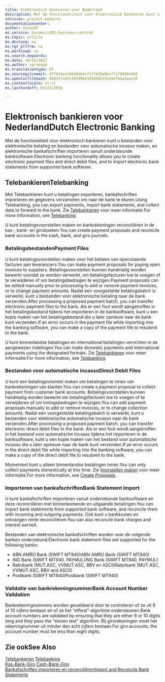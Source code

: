 ```yaml
---
title: Elektronisch bankieren voor Nederland
description: Met de functionaliteit voor elektronisch bankieren kunt u bestanden voor elektronische betaling en bestanden voor automatische incasso maken, en elektronische bankafschriften importeren vanuit ondersteunde banksoftware.
services: project-madeira
documentationcenter: 
author: SorenGP
ms.service: dynamics365-business-central
ms.topic: article
ms.devlang: na
ms.tgt_pltfrm: na
ms.workload: na
ms.search.keywords: 
ms.date: 10/26/2017
ms.author: sgroespe
ms.translationtype: HT
ms.sourcegitcommit: d7fb34e1c9428a64c71ff47be8bcff174649c00d
ms.openlocfilehash: 92431fcd51493998e3d2080222bddef85a3aac28
ms.contentlocale: nl-nl
ms.lasthandoff: 03/22/2018

---
```

# <a name="dutch-electronic-banking"></a><span data-ttu-id="194b9-103">Elektronisch bankieren voor Nederland</span><span class="sxs-lookup"><span data-stu-id="194b9-103">Dutch Electronic Banking</span></span>
<span data-ttu-id="194b9-104">Met de functionaliteit voor elektronisch bankieren kunt u bestanden voor elektronische betaling en bestanden voor automatische incasso maken, en elektronische bankafschriften importeren vanuit ondersteunde banksoftware.</span><span class="sxs-lookup"><span data-stu-id="194b9-104">Electronic banking functionality allows you to create electronic payment files and direct debit files, and to import electronic bank statements from supported bank software.</span></span>  

## <a name="telebanking"></a><span data-ttu-id="194b9-105">Telebankieren</span><span class="sxs-lookup"><span data-stu-id="194b9-105">Telebanking</span></span>  
<span data-ttu-id="194b9-106">Met Telebankieren kunt u betalingen exporteren, bankafschriften importeren en gegevens verzamelen om naar de bank te sturen.</span><span class="sxs-lookup"><span data-stu-id="194b9-106">Using Telebanking, you can export payments, import bank statements, and collect data to forward to the bank.</span></span> <span data-ttu-id="194b9-107">Zie [Telebankieren](telebanking.md) voor meer informatie.</span><span class="sxs-lookup"><span data-stu-id="194b9-107">For more information, see [Telebanking](telebanking.md).</span></span>  

<span data-ttu-id="194b9-108">U kunt betalingsvoorstellen maken en bankrekeningen reconciliëren in de kas-, bank- en giroboeken.</span><span class="sxs-lookup"><span data-stu-id="194b9-108">You can create payment proposals and reconcile bank accounts in the cash, bank, and giro journals.</span></span>  

### <a name="payment-files"></a><span data-ttu-id="194b9-109">Betalingsbestanden</span><span class="sxs-lookup"><span data-stu-id="194b9-109">Payment Files</span></span>  
<span data-ttu-id="194b9-110">U kunt betalingsvoorstellen maken voor het betalen van openstaande facturen aan leveranciers.</span><span class="sxs-lookup"><span data-stu-id="194b9-110">You can make payment proposals for paying open invoices to suppliers.</span></span> <span data-ttu-id="194b9-111">Betalingsvoorstellen kunnen handmatig worden bewerkt voordat ze worden verwerkt, om betalingsfacturen toe te voegen of te verwijderen of om betalingsbedragen te wijzigen.</span><span class="sxs-lookup"><span data-stu-id="194b9-111">Payment proposals can be edited manually prior to processing to add or remove payment invoices, or to change payment amounts.</span></span> <span data-ttu-id="194b9-112">Nadat een voorgestelde betalingsbatch is verwerkt, kunt u bestanden voor elektronische betaling naar de bank verzenden.</span><span class="sxs-lookup"><span data-stu-id="194b9-112">After processing a proposed payment batch, you can transfer electronic payment files to the bank.</span></span> <span data-ttu-id="194b9-113">Als er een fout wordt aangetroffen in het betalingsbestand tijdens het importeren in de banksoftware, kunt u een kopie maken van het betalingsbestand die u later opnieuw naar de bank kunt verzenden.</span><span class="sxs-lookup"><span data-stu-id="194b9-113">If an error occurs in the payment file while importing into the banking software, you can make a copy of the payment file to resubmit to the bank.</span></span>  

<span data-ttu-id="194b9-114">U kunt binnenlandse betalingen en international betalingen verrichten in de aangewezen indelingen.</span><span class="sxs-lookup"><span data-stu-id="194b9-114">You can make domestic payments and international payments using the designated formats.</span></span> <span data-ttu-id="194b9-115">Zie [Telebankieren](telebanking.md) voor meer informatie.</span><span class="sxs-lookup"><span data-stu-id="194b9-115">For more information, see [Telebanking](telebanking.md).</span></span>  

### <a name="direct-debit-files"></a><span data-ttu-id="194b9-116">Bestanden voor automatische incasso</span><span class="sxs-lookup"><span data-stu-id="194b9-116">Direct Debit Files</span></span>  
<span data-ttu-id="194b9-117">U kunt een betalingsvoorstel maken om betalingen te innen van bankrekeningen van klanten.</span><span class="sxs-lookup"><span data-stu-id="194b9-117">You can create a payment proposal to collect payment from customer bank accounts.</span></span> <span data-ttu-id="194b9-118">Betalingsvoorstellen kunnen handmatig worden bewerkt om betalingsfacturen toe te voegen of te verwijderen of om inningsbedragen te wijzigen.</span><span class="sxs-lookup"><span data-stu-id="194b9-118">You can edit payment proposals manually to add or remove invoices, or to change collection amounts.</span></span> <span data-ttu-id="194b9-119">Nadat een voorgestelde betalingsbatch is verwerkt, kunt u bestanden voor elektronische automatische incasso naar de bank verzenden.</span><span class="sxs-lookup"><span data-stu-id="194b9-119">After processing a proposed payment batch, you can transfer electronic direct debit files to the bank.</span></span> <span data-ttu-id="194b9-120">Als er een fout wordt aangetroffen in het bestand voor automatische incasso tijdens het importeren in de banksoftware, kunt u een kopie maken van het bestand voor automatische incasso die u later opnieuw naar de bank kunt verzenden.</span><span class="sxs-lookup"><span data-stu-id="194b9-120">If an error occurs in the direct debit file while importing into the banking software, you can make a copy of the direct debit file to resubmit to the bank.</span></span>  

<span data-ttu-id="194b9-121">Momenteel kunt u alleen binnenlandse betalingen innen.</span><span class="sxs-lookup"><span data-stu-id="194b9-121">You can only collect payments domestically at this time.</span></span> <span data-ttu-id="194b9-122">Zie [Voorstellen maken](how-to-create-proposals.md) voor meer informatie.</span><span class="sxs-lookup"><span data-stu-id="194b9-122">For more information, see [Create Proposals](how-to-create-proposals.md).</span></span>  

### <a name="bank-statement-import"></a><span data-ttu-id="194b9-123">Importeren van bankafschriften</span><span class="sxs-lookup"><span data-stu-id="194b9-123">Bank Statement Import</span></span>  
<span data-ttu-id="194b9-124">U kunt bankafschriften importeren vanuit ondersteunde banksoftware en deze reconciliëren met binnenkomende en uitgaande betalingen.</span><span class="sxs-lookup"><span data-stu-id="194b9-124">You can import bank statements from supported bank software, and reconcile them with incoming and outgoing payments.</span></span> <span data-ttu-id="194b9-125">Ook kunt u bankkosten en ontvangen rente reconciliëren.</span><span class="sxs-lookup"><span data-stu-id="194b9-125">You can also reconcile bank charges and interest earned.</span></span>  

<span data-ttu-id="194b9-126">Bestanden van elektronische bankafschriften worden voor de volgende banken ondersteund:</span><span class="sxs-lookup"><span data-stu-id="194b9-126">Electronic bank statement files are supported for the following banks:</span></span>  

- <span data-ttu-id="194b9-127">ABN AMRO Bank \(SWIFT MT940\)</span><span class="sxs-lookup"><span data-stu-id="194b9-127">ABN AMRO Bank \(SWIFT MT940\)</span></span>  
- <span data-ttu-id="194b9-128">ING Bank \(SWIFT MT940, PAYMUL\)</span><span class="sxs-lookup"><span data-stu-id="194b9-128">ING Bank \(SWIFT MT940, PAYMUL\)</span></span>  
- <span data-ttu-id="194b9-129">Rabobank \(MUT.ASC, VVMUT.ASC, BBV en ASCII\)</span><span class="sxs-lookup"><span data-stu-id="194b9-129">Rabobank \(MUT.ASC, VVMUT.ASC, BBV and ASCII\)</span></span>  
- <span data-ttu-id="194b9-130">Postbank \(SWIFT MT940\)</span><span class="sxs-lookup"><span data-stu-id="194b9-130">Postbank \(SWIFT MT940\)</span></span>  

### <a name="bank-account-number-validation"></a><span data-ttu-id="194b9-131">Validatie van bankrekeningnummer</span><span class="sxs-lookup"><span data-stu-id="194b9-131">Bank Account Number Validation</span></span>  
<span data-ttu-id="194b9-132">Bankrekeningnummers worden gevalideerd door te controleren of ze uit 9 of 10 cijfers bestaan en of ze het “elftest”-algoritme ondersteunen.</span><span class="sxs-lookup"><span data-stu-id="194b9-132">Bank account numbers are validated by ensuring that they are either 9 or 10 digits long and they pass the “eleven test” algorithm.</span></span> <span data-ttu-id="194b9-133">Bij girorekeningen moet het rekeningnummer uit minder dan acht cijfers bestaan.</span><span class="sxs-lookup"><span data-stu-id="194b9-133">For giro accounts, the account number must be less than eight digits.</span></span>  

## <a name="see-also"></a><span data-ttu-id="194b9-134">Zie ook</span><span class="sxs-lookup"><span data-stu-id="194b9-134">See Also</span></span>  
 <span data-ttu-id="194b9-135">[Telebankieren](telebanking.md) </span><span class="sxs-lookup"><span data-stu-id="194b9-135">[Telebanking](telebanking.md) </span></span>  
 <span data-ttu-id="194b9-136">[Kas\-Bank\-Giro](cash-bank-giro.md) </span><span class="sxs-lookup"><span data-stu-id="194b9-136">[Cash\-Bank\-Giro](cash-bank-giro.md) </span></span>  
 [<span data-ttu-id="194b9-137">Bankafschriften importeren en reconciliëren</span><span class="sxs-lookup"><span data-stu-id="194b9-137">Import and Reconcile Bank Statements</span></span>](how-to-import-and-reconcile-bank-statements.md)

